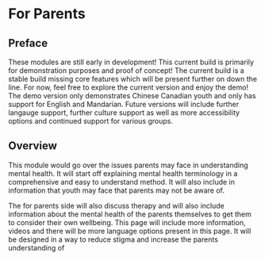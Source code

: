 # For Parents

## Preface
These modules are still early in development! This current build is primarily for demonstration purposes and proof of concept! The current build is a stable build missing core features which will be present further on down the line. For now, feel free to explore the current version and enjoy the demo! The demo version only demonstrates Chinese Canadian youth and only has support for English and Mandarian. Future versions will include further langauge support, further culture support as well as more accessibility options and continued support for various groups.

## Overview
This module would go over the issues parents may face in understanding mental health. It will start off explaining mental health terminology in a comprehensive and easy to understand method. It will also include in information that youth may face that parents may not be aware of.

The for parents side will also discuss therapy and will also include information about the mental health of the parents themselves to get them to consider their own wellbeing. This page will include more information, videos and there will be more language options present in this page. It will be designed in a way to reduce stigma and increase the parents understanding of 